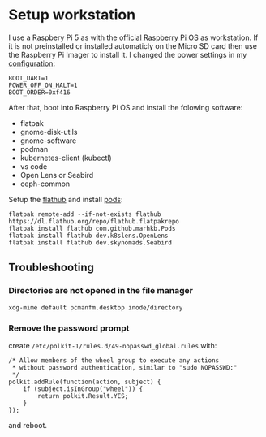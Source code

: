 # Setup workstation

I use a Raspbery Pi 5 as with the [official Raspberry Pi OS](https://www.raspberrypi.com/software) as workstation. If it is not preinstalled or installed automaticly on the Micro SD card then use the Raspberry Pi Imager to install it. I changed the power settings in my [configuration](config.txt):

```
BOOT_UART=1
POWER_OFF_ON_HALT=1
BOOT_ORDER=0xf416
```

After that, boot into Raspberry Pi OS and install the folowing software:

- flatpak
- gnome-disk-utils
- gnome-software
- podman
- kubernetes-client (kubectl)
- vs code
- Open Lens or Seabird
- ceph-common

Setup the [flathub](https://flathub.org/setup/Raspberry%20Pi%20OS) and install [pods](https://flathub.org/apps/com.github.marhkb.Pods):

```
flatpak remote-add --if-not-exists flathub https://dl.flathub.org/repo/flathub.flatpakrepo
flatpak install flathub com.github.marhkb.Pods
flatpak install flathub dev.k8slens.OpenLens
flatpak install flathub dev.skynomads.Seabird
```

## Troubleshooting

### Directories are not opened in the file manager

```
xdg-mime default pcmanfm.desktop inode/directory
```

### Remove the password prompt

create `/etc/polkit-1/rules.d/49-nopasswd_global.rules` with:

```
/* Allow members of the wheel group to execute any actions
 * without password authentication, similar to "sudo NOPASSWD:"
 */
polkit.addRule(function(action, subject) {
    if (subject.isInGroup("wheel")) {
        return polkit.Result.YES;
    }
});
```

and reboot.
